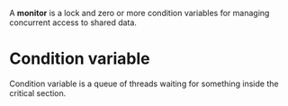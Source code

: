 A **monitor** is a lock and zero or more condition variables for managing concurrent access to shared data. 


# Condition variable

Condition variable is a queue of threads waiting for something inside the critical section.